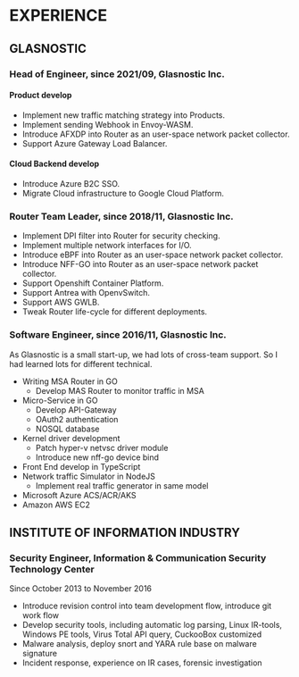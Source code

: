 # EXPERIENCE

## GLASNOSTIC

### Head of Engineer, since 2021/09, Glasnostic Inc.

#### Product develop

* Implement new traffic matching strategy into Products.
* Implement sending Webhook in Envoy-WASM.
* Introduce AFXDP into Router as an user-space network packet collector.
* Support Azure Gateway Load Balancer.

#### Cloud Backend develop

* Introduce Azure B2C SSO.
* Migrate Cloud infrastructure to Google Cloud Platform.

### Router Team Leader, since 2018/11, Glasnostic Inc.

* Implement DPI filter into Router for security checking.
* Implement multiple network interfaces for I/O.
* Introduce eBPF into Router as an user-space network packet collector.
* Introduce NFF-GO into Router as an user-space network packet collector.
* Support Openshift Container Platform.
* Support Antrea with OpenvSwitch.
* Support AWS GWLB.
* Tweak Router life-cycle for different deployments.


### Software Engineer, since 2016/11, Glasnostic Inc.

As Glasnostic is a small start-up, we had lots of cross-team support. So I had learned lots for different technical.

* Writing MSA Router in GO
	* Develop MAS Router to monitor traffic in MSA
* Micro-Service in GO
	* Develop API-Gateway
	* OAuth2 authentication
	* NOSQL database
* Kernel driver development
	* Patch hyper-v netvsc driver module
	* Introduce new nff-go device bind
* Front End develop in TypeScript
* Network traffic Simulator in NodeJS
	* Implement real traffic generator in same model
* Microsoft Azure ACS/ACR/AKS
* Amazon AWS EC2

## INSTITUTE OF INFORMATION INDUSTRY

### Security Engineer, Information & Communication Security Technology Center

Since October 2013 to November 2016

* Introduce revision control into team development flow, introduce git work flow
* Develop security tools, including automatic log parsing, Linux IR-tools, Windows PE tools, Virus Total API query, CuckooBox customized
* Malware analysis, deploy snort and YARA rule base on malware signature
* Incident response, experience on IR cases, forensic investigation
